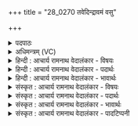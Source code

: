 +++
title = "28_0270 तवेदिन्द्रावमं वसु"

+++
<details><summary>पदपाठः</summary>

त꣡व꣢꣯। इत्। इ꣣न्द्र। अवम꣢म्। व꣡सु꣢। त्वम्। पु꣣ष्यसि। मध्यम꣢म्। स꣣त्रा꣢। वि꣡श्व꣢꣯स्य। प꣣रम꣡स्य꣢। रा꣣जसि। न꣢। किः꣢। त्वा। गो꣡षु꣢꣯। वृ꣣ण्वते। २७०।
</details>

<details><summary>अधिमन्त्रम् (VC)</summary>

- इन्द्रः
- वसिष्ठो मैत्रावरुणिः
- बृहती
- मध्यमः
- ऐन्द्रं काण्डम्
</details>

<details><summary>हिन्दी : आचार्य रामनाथ वेदालंकार - विषयः</summary>

अगले मन्त्र में यह वर्णन है कि संसार में विद्यमान सब धन परमात्मा का ही है।
</details>

<details><summary>हिन्दी : आचार्य रामनाथ वेदालंकार - पदार्थः</summary>

पदार्थान्वयभाषाः -  हे (इन्द्र) परमैश्वर्यवान् जगदीश्वर ! (अवमम्) निचला अर्थात् पृथिवी अथवा शरीर में स्थित (वसु) धन (तव इत्) तेरा ही है। (त्वम्) तू ही (मध्यमम्) मध्यलोक अन्तरिक्ष में अथवा मनरूपी लोक में विद्यमान धन को (पुष्यसि) परिपुष्ट करता है। (सत्रा) सचमुच ही तू (विश्वस्य) सब (परमस्य) उच्च द्यौलोक में अथवा आत्मलोक में विद्यमान धन का भी (राजसि) राजा है। (त्वा) तुझे (गोषु) पृथिवी आदि लोकों में अथवा गाय आदि धनों के दानों में (न किः) कोई भी नहीं (वृण्वते) रोक सकते हैं ॥८॥
</details>

<details><summary>हिन्दी : आचार्य रामनाथ वेदालंकार - भावार्थः</summary>

भावार्थभाषाः -  निचले भूलोक में जो चाँदी, सोना, मणि, मोती, हीरे, कन्द, फल, रस, गाय, घोड़े, सन्तान, आदि ऐश्वर्य है, बीच के अन्तरिक्षलोक में जो बिजली, बादल, ग्रह, चन्द्रमा आदि ऐश्वर्य है, और उच्च द्युलोक में जो सूर्यकिरण, तारामण्डल आदि धन है, उस सबका परमेश्वर ही राजा है। उसी प्रकार हमारे अध्यात्म-जगत् में स्थूल शरीर का त्वचा, हड्डी, मज्जा, वीर्य, ज्ञानेन्द्रिय, कर्मेन्द्रिय आदि जो धन है, बीच के मनोलोक का जो मन, बुद्धि, चित्त, अहङ्कार रूप धन है, और परम लोक आत्मा का जो ज्ञान आदि ऐश्वर्य है, उसका भी परमेश्वर ही शासक और पोषक है। उस परमेश्वर की पृथिवी आदि लोकों में कहीं भी गति रोकी नहीं जा सकती। वह अपने ऐश्वर्य में से जो कुछ भी गाय आदि धन जिस किसी को भी देना चाहता है, उसके उस दान में भी कोई विघ्न नहीं डाल सकता है ॥८॥
</details>

<details><summary>संस्कृत : आचार्य रामनाथ वेदालंकार - विषयः</summary>

अथ जगति विद्यमानं सर्वं धनं परमात्मन एवेत्याह।
</details>

<details><summary>संस्कृत : आचार्य रामनाथ वेदालंकार - पदार्थः</summary>

पदार्थान्वयभाषाः -  हे (इन्द्र) परमैश्वर्यवन् जगदीश्वर ! (अवमम्) अवरं पृथिवीस्थं शरीरस्थं वा (वसु) धनम् (तव इत्) तवैव अस्ति। (त्वम्) त्वमेव (मध्यमम्) मध्यलोकेऽन्तरिक्षे मनोलोके वा विद्यमानम् धनम् (पुष्यसि) परि पुष्णासि। (सत्रा२) सत्यमेव सर्वदा वा, त्वम् (विश्वस्य) सर्वस्य (परमस्य) परमे द्युलोके आत्मलोके वा विद्यमानस्य धनस्यापि (राजसि) राजा वर्तसे।३(त्वा) त्वाम् (गोषु) पृथिव्यादिलोकेषु, यद्वा गवाद्यैश्वर्याणां दानेषु, (न किः) नैव केचित् (वृण्वते) वारयितुं शक्नुवन्ति। वृञ् वरणे स्वादिः, अत्र वारणार्थः ॥८॥४
</details>

<details><summary>संस्कृत : आचार्य रामनाथ वेदालंकार - भावार्थः</summary>

भावार्थभाषाः -  अवमे पृथिवीलोके यद् रजत-हिरण्य-मणि-मुक्ता-हीरक-कन्द-फल- रस-धेनु-तुरग-सन्तानादिकं वसु विद्यते, मध्यमेऽन्तरिक्षलोके यद् विद्युन्मेघग्रहचन्द्रादिकम् ऐश्वर्यं वर्तते, परमे द्युलोके च यत् सूर्यरश्मितारामण्डलादिकं वित्तं वर्वर्ति, तस्य सर्वस्य परमेश्वर एव राजाऽस्ति। तथैवास्माकमध्यात्मजगति स्थूलशरीरस्य त्वगस्थिमज्जावीर्यज्ञानेन्द्रियकर्मेन्द्रियादिरूपं यद् वसु विद्यते, मध्यमस्य मनोलोकस्य यन्मनोबुद्धिचित्ताहंकाररूपं तत्तत्संकल्पबलादिरूपं च यद् वसु वर्तते, परमलोकस्य आत्मनश्च यद् ज्ञानादिकमैश्वर्यं विद्यते तस्यापि परमेश्वर एव शासकः पोषकश्चास्ति। तस्य परमेश्वरस्य पृथिव्यादिलोकेषु कुत्रापि गतिर्न विहन्यते। स स्वकीयादैश्वर्यात् यत्किञ्चिदपि गवादिकं यस्मै कस्मैचिद् दातुमिच्छति तस्मै तस्य दानमपि न कश्चिद् वारयितुं शक्नोति ॥८॥
</details>

<details><summary>संस्कृत : आचार्य रामनाथ वेदालंकार - पादटिप्पनी</summary>

टिप्पणी:   १. ऋ० ७।३२।१६। २. सत्रा सर्वदा—इति वि०। सत्यमेव—इति भ०, सा०। ३. अवमं त्रपुसीसादिकं वसु। मध्यमं रजतहिरण्यादिकं वसु। परमस्य श्रेष्ठस्य रत्नादिकवसुनः।.... यद्वा अवमं वसु पार्थिवम्, मध्यममान्तरिक्ष्यम्, परमं दिव्यम्—इति भ०, तदेव सायणस्याभिमतम्। ४. दयानन्दर्षिर्मन्त्रमेतमृग्भाष्ये राजविषये व्याख्यातवान्।
</details>